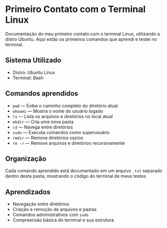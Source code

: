 # Primeiro Contato com o Terminal Linux

Documentação do meu primeiro contato com o terminal Linux, utilizando a distro Ubuntu. Aqui estão os primeiros comandos que aprendi e testei no terminal.

## Sistema Utilizado

- Distro: Ubuntu Linux
- Terminal: Bash

## Comandos aprendidos

- `pwd` — Exibe o caminho completo do diretório atual
- `whoami` — Mostra o nome do usuário logado
- `ls` — Lista os arquivos e diretórios no local atual
- `mkdir` — Cria uma nova pasta
- `cd` — Navega entre diretórios
- `sudo` — Executa comandos como superusuário
- `rmdir` — Remove diretórios vazios
- `rm -r` — Remove arquivos e diretórios recursivamente

## Organização

Cada comando aprendido está documentado em um arquivo `.txt` separado dentro desta pasta, mostrando o código do terminal de meus testes

## Aprendizados

- Navegação entre diretórios
- Criação e remoção de arquivos e pastas
- Comandos administrativos com `sudo`
- Compreensão básica do terminal e sua estrutura
